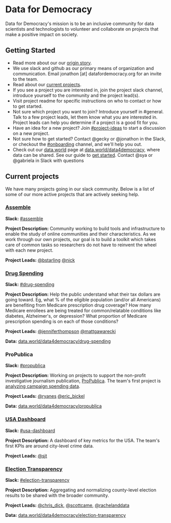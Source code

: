 # Data for Democracy

Data for Democracy's mission is to be an inclusive community for data scientists and technologists to volunteer and collaborate on projects that make a positive impact on society.

## Getting Started  

* Read more about our our [origin story](https://medium.com/data-for-democracy/origin-story-b740f14ca6ed#.psbzqw21y).  
* We use slack and github as our primary means of organization and communication. Email jonathon [at] datafordemocracy.org for an invite to the team.  
* Read about our [current projects](#current-projects).  
* If you see a project you are interested in, join the project slack channel, introduce yourself to the community and the project lead(s).  
* Visit project readme for specific instructions on who to contact or how to get started.
* Not sure which project you want to join? Introduce yourself in #general. Talk to a few project leads, let them know what you are interested in. Project leads can help you determine if a project is a good fit for you.  
* Have an idea for a new project? Join [#project-ideas](https://datafordemocracy.slack.com/messages/project-ideas/) to start a discussion on a new project.
* Not sure how to get started? Contact @gecky or @jonathon in the Slack, or checkout the [#onboarding](https://datafordemocracy.slack.com/messages/onboarding/) channel, and we'll help you out. 
* Check out our [data.world](https://data.world) page at [data.world/data4democracy](https://data.world/data4democracy), where data can be shared. See our guide to [get started](https://github.com/Data4Democracy/read-this-first/blob/data-world.md). Contact @sya or @gabriela in Slack with questions

## Current projects  
We have many projects going in our slack community. Below is a list of some of our more active projects that are actively seeking help.

### [Assemble](https://github.com/Data4Democracy/assemble)  
**Slack:** [#assemble](https://datafordemocracy.slack.com/messages/assemble/)

**Project Description:** Community working to build tools and infrastructure to enable the study of online communities and their characteristics. As we work through our own projects, our goal is to build a toolkit which takes care of common tasks so researchers do not have to reinvent the wheel with each new project.  

**Project Leads:** [@bstarling](https://datafordemocracy.slack.com/messages/@bstarling/) [@nick](https://datafordemocracy.slack.com/messages/@nick/)  

### [Drug Spending](https://github.com/Data4Democracy/drug-spending)  
**Slack:** [#drug-spending](https://datafordemocracy.slack.com/messages/drug-spending/)  

**Project Description:** Help the public understand what their tax dollars are going toward. Eg, what % of the eligible population (and/or all Americans) are benefiting from Medicare prescription drug coverage? How many Medicare enrollees are being treated for common/relatable conditions like diabetes, Alzheimer's, or depression? What proportion of Medicare prescription spending is on each of those conditions? 

**Project Leads:** [@jenniferthompson](https://datafordemocracy.slack.com/messages/@jenniferthompson/) [@mattgawarecki](https://datafordemocracy.slack.com/messages/mattgawarecki/)

**Data:** [data.world/data4democracy/drug-spending](https://data.world/data4democracy/drug-spending)

### ProPublica  
**Slack:** [#propublica](https://datafordemocracy.slack.com/messages/propublica/)

**Project Description:** Working on projects to support the non-profit investigative journalism publication, [ProPublica](http://propublica.org). The team's first project is [analyzing campaign spending data](https://github.com/Data4Democracy/campaign_expenditures). 

**Project Leads:** [@ryanes](https://datafordemocracy.slack.com/messages/@ryanes/) [@eric_bickel](https://datafordemocracy.slack.com/messages/@eric_bickel/)

**Data:** [data.world/data4democracy/propublica](https://data.world/data4democracy/propublica)

### [USA Dashboard](https://github.com/Data4Democracy/usa-dashboard/issues)  
**Slack:** [#usa-dashboard](https://datafordemocracy.slack.com/messages/usa-dashboard/) 

**Project Description:** A dashboard of key metrics for the USA. The team's first KPIs are around city-level crime data. 

**Project Leads:** [@sjt](https://datafordemocracy.slack.com/messages/@sjt/)

### [Election Transparency](https://github.com/Data4Democracy/election-transparency)  
**Slack:** [#election-transparency](https://datafordemocracy.slack.com/messages/election-transparency/)

**Project Description:** Aggregating and normalizing county-level election results to be shared with the broader community. 

**Project Leads:** [@chris_dick](https://datafordemocracy.slack.com/messages/chris_dick/), [@scottcame](https://datafordemocracy.slack.com/messages/scottcame/), [@rachelanddata](https://datafordemocracy.slack.com/messages/rachelanddata/)

**Data:** [data.world/data4democracy/election-transparency](https://data.world/data4democracy/election-transparency)

